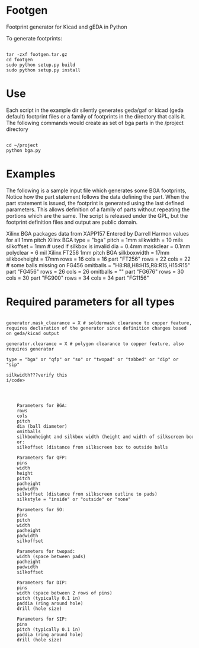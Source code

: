 Footgen
=======

Footprint generator for Kicad and gEDA in Python

To generate footprints:
<pre><code>
tar -zxf footgen.tar.gz
cd footgen
sudo python setup.py build
sudo python setup.py install
</code></pre>

Use
===

Each script in the example dir silently generates geda/gaf or kicad (geda default) footprint files or a family of footprints in the directory that calls it.
The following commands would create as set of  bga parts in the /project directory
<pre><code>
cd ~/project
python bga.py
</code></pre>


Examples
========
<p>The following is a sample input file which generates some BGA footprints,
Notice how the part statement follows the data defining the part. When the part
statement is issued, the footprint is generated using the last defined
parameters. This allows definition of a family of parts without repeating the
portions which are the same. The script is released under the GPL, but the
footprint definition files and output are public domain. </p>

<p>
    Xilinx BGA packages
    data from XAPP157
    Entered by Darrell Harmon
    values for all 1mm pitch Xilinx BGA
        type = "bga"
        pitch = 1mm
        silkwidth = 10 mils
        silkoffset = 1mm                # used if silkbox is invalid
        dia = 0.4mm
        maskclear = 0.1mm
        polyclear = 6 mil
    Xilinx FT256 1mm pitch BGA
        silkboxwidth = 17mm
        silkboxheight = 17mm
        rows = 16
        cols = 16
    part "FT256"
        rows = 22
        cols = 22
	# some balls missing on FG456
        omitballs = "H8:R8,H8:H15,R8:R15,H15:R15"
    part "FG456"
        rows = 26
        cols = 26
        omitballs = ""
    part "FG676"
        rows = 30
        cols = 30
    part "FG900"
        rows = 34
        cols = 34
    part "FG1156"

</p>

Required parameters for all types
==================================
<pre><code>
generator.mask_clearance = X # soldermask clearance to copper feature, requires declaration of the generator since definition changes based on geda/kicad output 

generator.clearance = X # polygon clearance to copper feature, also requires generator 

type = "bga" or "qfp" or "so" or "twopad" or "tabbed" or "dip" or "sip"

silkwidth???verify this
i/code></pre> 
<pre>
    Parameters for BGA:
    rows
    cols
    pitch
    dia (ball diameter)
    omitballs
    silkboxheight and silkbox width (height and width of silkscreen box)
    or:
    silkoffset (distance from silkscreen box to outside balls
    
    Parameters for QFP:
    pins
    width
    height
    pitch
    padheight
    padwidth
    silkoffset (distance from silkscreen outline to pads)
    silkstyle = "inside" or "outside" or "none"
    
    Parameters for SO:
    pins
    pitch
    width
    padheight
    padwidth
    silkoffset
    
    Parameters for twopad:
    width (space between pads)
    padheight
    padwidth
    silkoffset
    
    Parameters for DIP:
    pins
    width (space between 2 rows of pins)
    pitch (typically 0.1 in)
    paddia (ring around hole)
    drill (hole size)
    
    Parameters for SIP:
    pins
    pitch (typically 0.1 in)
    paddia (ring around hole)
    drill (hole size)
</pre>
